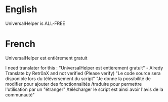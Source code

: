 # English
  UniversalHelper is ALL-FREE

# French 
  UniversalHelper est entièrement gratuit
  
  
  
I need translater for this :
"UniversalHelper est entièrement gratuit" - Alredy Translate by Retr0aX and not verified (Please verify)
"Le code source sera disponible lors du téléversement du script"
"Je donne la possibilité de modifier pour ajouter des fonctionnalités /traduire pour permettre l'utilisation par un "étranger" /télécharger le script est ainsi avoir l'avis de la communauté" 
